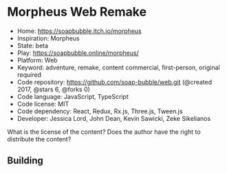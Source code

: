 # Morpheus Web Remake

- Home: https://soapbubble.itch.io/morpheus
- Inspiration: Morpheus
- State: beta
- Play: https://soapbubble.online/morpheus/
- Platform: Web
- Keyword: adventure, remake, content commercial, first-person, original required
- Code repository: https://github.com/soap-bubble/web.git (@created 2017, @stars 6, @forks 0)
- Code language: JavaScript, TypeScript
- Code license: MIT
- Code dependency: React, Redux, Rx.js, Three.js, Tween.js
- Developer: Jessica Lord, John Dean, Kevin Sawicki, Zeke Sikelianos

What is the license of the content? Does the author have the right to distribute the content?

## Building
